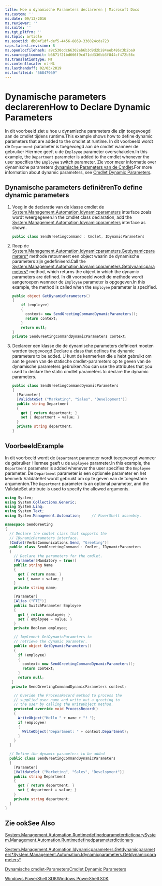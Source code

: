 ```yaml
---
title: Hoe u dynamische Parameters declareren | Microsoft Docs
ms.custom: ''
ms.date: 09/13/2016
ms.reviewer: ''
ms.suite: ''
ms.tgt_pltfrm: ''
ms.topic: article
ms.assetid: db04f1df-def5-4456-8869-336024cda723
caps.latest.revision: 8
ms.openlocfilehash: a9c530cdc66302eb6b3d9d2b284eeb486c3b2ba9
ms.sourcegitcommit: b6871f21bd666f9cd71dd336bb3f844cf472b56c
ms.translationtype: MT
ms.contentlocale: nl-NL
ms.lasthandoff: 02/03/2019
ms.locfileid: "56847969"
---
```

# <a name="how-to-declare-dynamic-parameters"></a><span data-ttu-id="57e71-102">Dynamische parameters declareren</span><span class="sxs-lookup"><span data-stu-id="57e71-102">How to Declare Dynamic Parameters</span></span>

<span data-ttu-id="57e71-103">In dit voorbeeld ziet u hoe u dynamische parameters die zijn toegevoegd aan de cmdlet tijdens runtime.</span><span class="sxs-lookup"><span data-stu-id="57e71-103">This example shows how to define dynamic parameters that are added to the cmdlet at runtime.</span></span> <span data-ttu-id="57e71-104">In dit voorbeeld wordt de `Department` parameter is toegevoegd aan de cmdlet wanneer de gebruiker Hiermee geeft u de `Employee` parameter overschakelen.</span><span class="sxs-lookup"><span data-stu-id="57e71-104">In this example, the `Department` parameter is added to the cmdlet whenever the user specifies the `Employee` switch parameter.</span></span> <span data-ttu-id="57e71-105">Zie voor meer informatie over dynamische parameters [dynamische Parameters van de Cmdlet](./cmdlet-dynamic-parameters.md).</span><span class="sxs-lookup"><span data-stu-id="57e71-105">For more information about dynamic parameters, see [Cmdlet Dynamic Parameters](./cmdlet-dynamic-parameters.md).</span></span>

## <a name="to-define-dynamic-parameters"></a><span data-ttu-id="57e71-106">Dynamische parameters definiëren</span><span class="sxs-lookup"><span data-stu-id="57e71-106">To define dynamic parameters</span></span>

1. <span data-ttu-id="57e71-107">Voeg in de declaratie van de klasse cmdlet de [System.Management.Automation.Idynamicparameters](/dotnet/api/System.Management.Automation.IDynamicParameters) interface zoals wordt weergegeven.</span><span class="sxs-lookup"><span data-stu-id="57e71-107">In the cmdlet class declaration, add the [System.Management.Automation.Idynamicparameters](/dotnet/api/System.Management.Automation.IDynamicParameters) interface as shown.</span></span>

   ```csharp
   public class SendGreetingCommand : Cmdlet, IDynamicParameters
   ```

2. <span data-ttu-id="57e71-108">Roep de [System.Management.Automation.Idynamicparameters.Getdynamicparameters\*](/dotnet/api/System.Management.Automation.IDynamicParameters.GetDynamicParameters) methode retourneert een object waarin de dynamische parameters zijn gedefinieerd.</span><span class="sxs-lookup"><span data-stu-id="57e71-108">Call the [System.Management.Automation.Idynamicparameters.Getdynamicparameters\*](/dotnet/api/System.Management.Automation.IDynamicParameters.GetDynamicParameters) method, which returns the object in which the dynamic parameters are defined.</span></span> <span data-ttu-id="57e71-109">In dit voorbeeld wordt de methode wordt aangeroepen wanneer de `Employee` parameter is opgegeven.</span><span class="sxs-lookup"><span data-stu-id="57e71-109">In this example, the method is called when the `Employee` parameter is specified.</span></span>

   ```csharp
   public object GetDynamicParameters()
   {
       if (employee)
       {
         context= new SendGreetingCommandDynamicParameters();
         return context;
       }
       return null;
   }
   private SendGreetingCommandDynamicParameters context;
   ```

3. <span data-ttu-id="57e71-110">Declareer een klasse die de dynamische parameters definieert moeten worden toegevoegd.</span><span class="sxs-lookup"><span data-stu-id="57e71-110">Declare a class that defines the dynamic parameters to be added.</span></span> <span data-ttu-id="57e71-111">U kunt de kenmerken die u hebt gebruikt om aan te geven van de statische cmdlet-parameters op te geven van de dynamische parameters gebruiken.</span><span class="sxs-lookup"><span data-stu-id="57e71-111">You can use the attributes that you used to declare the static cmdlet parameters to declare the dynamic parameters.</span></span>

   ```csharp
   public class SendGreetingCommandDynamicParameters
   {
     [Parameter]
     [ValidateSet ("Marketing", "Sales", "Development")]
     public string Department
     {
       get { return department; }
       set { department = value; }
     }
     private string department;
   }
   ```

## <a name="example"></a><span data-ttu-id="57e71-112">Voorbeeld</span><span class="sxs-lookup"><span data-stu-id="57e71-112">Example</span></span>

<span data-ttu-id="57e71-113">In dit voorbeeld wordt de `Department` parameter wordt toegevoegd wanneer de gebruiker Hiermee geeft u de `Employee` parameter.</span><span class="sxs-lookup"><span data-stu-id="57e71-113">In this example, the `Department` parameter is added whenever the user specifies the `Employee` parameter.</span></span> <span data-ttu-id="57e71-114">De `Department` parameter is een optionele parameter en het kenmerk ValidateSet wordt gebruikt om op te geven van de toegestane argumenten.</span><span class="sxs-lookup"><span data-stu-id="57e71-114">The `Department` parameter is an optional parameter, and the ValidateSet attribute is used to specify the allowed arguments.</span></span>

```csharp
using System;
using System.Collections.Generic;
using System.Linq;
using System.Text;
using System.Management.Automation;     // PowerShell assembly.

namespace SendGreeting
{
  // Declare the cmdlet class that supports the
  // IDynamicParameters interface.
  [Cmdlet(VerbsCommunications.Send, "Greeting")]
  public class SendGreetingCommand : Cmdlet, IDynamicParameters
  {
    // Declare the parameters for the cmdlet.
    [Parameter(Mandatory = true)]
    public string Name
    {
      get { return name; }
      set { name = value; }
    }
    private string name;

    [Parameter]
    [Alias ("FTE")]
    public SwitchParameter Employee
    {
      get { return employee; }
      set { employee = value; }
    }
    private Boolean employee;

    // Implement GetDynamicParameters to
    // retrieve the dynamic parameter.
    public object GetDynamicParameters()
    {
      if (employee)
      {
        context= new SendGreetingCommandDynamicParameters();
        return context;
      }
      return null;
   }
   private SendGreetingCommandDynamicParameters context;

    // Overide the ProcessRecord method to process the
    // supplied user name and write out a greeting to
    // the user by calling the WriteObject method.
    protected override void ProcessRecord()
    {
      WriteObject("Hello " + name + "! ");
      if (employee)
      {
        WriteObject("Department: " + context.Department);
      }
    }
  }

  // Define the dynamic parameters to be added
  public class SendGreetingCommandDynamicParameters
  {
    [Parameter]
    [ValidateSet ("Marketing", "Sales", "Development")]
    public string Department
    {
      get { return department; }
      set { department = value; }
    }
    private string department;
  }
}
```

## <a name="see-also"></a><span data-ttu-id="57e71-115">Zie ook</span><span class="sxs-lookup"><span data-stu-id="57e71-115">See Also</span></span>

[<span data-ttu-id="57e71-116">System.Management.Automation.Runtimedefinedparameterdictionary</span><span class="sxs-lookup"><span data-stu-id="57e71-116">System.Management.Automation.Runtimedefinedparameterdictionary</span></span>](/dotnet/api/System.Management.Automation.RuntimeDefinedParameterDictionary)

[<span data-ttu-id="57e71-117">System.Management.Automation.Idynamicparameters.Getdynamicparameters\*</span><span class="sxs-lookup"><span data-stu-id="57e71-117">System.Management.Automation.Idynamicparameters.Getdynamicparameters\*</span></span>](/dotnet/api/System.Management.Automation.IDynamicParameters.GetDynamicParameters)

[<span data-ttu-id="57e71-118">Dynamische cmdlet-Parameters</span><span class="sxs-lookup"><span data-stu-id="57e71-118">Cmdlet Dynamic Parameters</span></span>](./cmdlet-dynamic-parameters.md)

[<span data-ttu-id="57e71-119">Windows PowerShell SDK</span><span class="sxs-lookup"><span data-stu-id="57e71-119">Windows PowerShell SDK</span></span>](../windows-powershell-reference.md)
